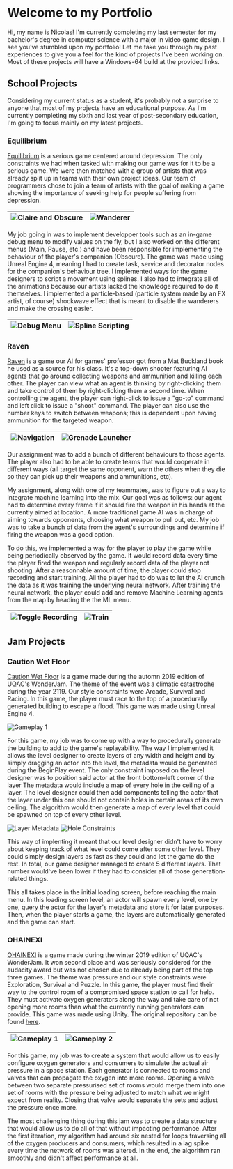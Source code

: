 # Welcome to my Portfolio

Hi, my name is Nicolas! I'm currently completing my last semester for my bachelor's degree in computer science with a major in video game design. I see you've stumbled upon my portfolio! Let me take you through my past experiences to give you a feel for the kind of projects I've been working on. Most of these projects will have a Windows-64 build at the provided links.

## School Projects

Considering my current status as a student, it's probably not a surprise to anyone that most of my projects have an educational purpose. As I'm currently completing my sixth and last year of post-secondary education, I'm going to focus mainly on my latest projects.

### Equilibrium

[Equilibrium](https://jgrimard.itch.io/equilibrium) is a serious game centered around depression. The only constraints we had when tasked with making our game was for it to be a serious game. We were then matched with a group of artists that was already split up in teams with their own project ideas. Our team of programmers chose to join a team of artists with the goal of making a game showing the importance of seeking help for people suffering from depression.

|![Claire and Obscure](Equilibrium/Gameplay_1.jpg)|![Wanderer](Equilibrium/Gameplay_2.jpg)|
|---|---|

My job going in was to implement developper tools such as an in-game debug menu to modify values on the fly, but I also worked on the different menus (Main, Pause, etc.) and have been responsible for implementing the behaviour of the player's companion (Obscure). The game was made using Unreal Engine 4, meaning I had to create task, service and decorator nodes for the companion's behaviour tree. I implemented ways for the game designers to script a movement using splines. I also had to integrate all of the animations because our artists lacked the knowledge required to do it themselves. I implemented a particle-based (particle system made by an FX artist, of course) shockwave effect that is meant to disable the wanderers and make the crossing easier.

|![Debug Menu](Equilibrium/DebugMenu.png)|![Spline Scripting](Equilibrium/SplineScripting.png)|
|---|---|

### Raven

[Raven](https://github.com/Papa-Victor/8IAR125-ProjetRaven) is a game our AI for games' professor got from a Mat Buckland book he used as a source for his class. It's a top-down shooter featuring AI agents that go around collecting weapons and ammunition and killing each other. The player can view what an agent is thinking by right-clicking them and take control of them by right-clicking them a second time. When controlling the agent, the player can right-click to issue a "go-to" command and left click to issue a "shoot" command. The player can also use the number keys to switch between weapons; this is dependent upon having ammunition for the targeted weapon.

|![Navigation](Raven/Navigating.png)|![Grenade Launcher](Raven/GrenadeLauncher.png)|
|---|---|

Our assignment was to add a bunch of different behaviours to those agents. The player also had to be able to create teams that would cooperate in different ways (all target the same opponent, warn the others when they die so they can pick up their weapons and ammunitions, etc).

My assignment, along with one of my teammates, was to figure out a way to integrate machine learning into the mix. Our goal was as follows: our agent had to determine every frame if it should fire the weapon in his hands at the currently aimed at location. A more traditional game AI was in charge of aiming towards opponents, choosing what weapon to pull out, etc. My job was to take a bunch of data from the agent's surroundings and determine if firing the weapon was a good option.

To do this, we implemented a way for the player to play the game while being periodically observed by the game. It would record data every time the player fired the weapon and regularly record data of the player not shooting. After a reasonnable amount of time, the player could stop recording and start training. All the player had to do was to let the AI crunch the data as it was training the underlying neural network. After training the neural network, the player could add and remove Machine Learning agents from the map by heading the the ML menu.

|![Toggle Recording](Raven/ToggleRecording.png)|![Train](Raven/Train.png)|
|---|---|

## Jam Projects

### Caution Wet Floor

[Caution Wet Floor](https://dragoniko55.itch.io/caution-wet-floor) is a game made during the automn 2019 edition of UQAC's WonderJam. The theme of the event was a climatic catastrophe during the year 2119. Our style constraints were Arcade, Survival and Racing. In this game, the player must race to the top of a procedurally generated building to escape a flood. This game was made using Unreal Engine 4.

![Gameplay 1](CautionWetFloor/Gameplay_1.png)

For this game, my job was to come up with a way to procedurally generate the building to add to the game's replayability. The way I implemented it allows the level designer to create layers of any width and height and by simply dragging an actor into the level, the metadata would be generated during the BeginPlay event. The only constraint imposed on the level designer was to position said actor at the front bottom-left corner of the layer The metadata would include a map of every hole in the ceiling of a layer. The level designer could then add components telling the actor that the layer under this one should not contain holes in certain areas of its own ceiling. The algorithm would then generate a map of every level that could be spawned on top of every other level.

![Layer Metadata](CautionWetFloor/LayerMetadata.png)
![Hole Constraints](CautionWetFloor/HoleConstraints.png)

This way of implenting it meant that our level designer didn't have to worry about keeping track of what level could come after some other level. They could simply design layers as fast as they could and let the game do the rest. In total, our game designer managed to create 5 different layers. That number would've been lower if they had to consider all of those generation-related things.

This all takes place in the initial loading screen, before reaching the main menu. In this loading screen level, an actor will spawn every level, one by one, query the actor for the layer's metadata and store it for later purposes. Then, when the player starts a game, the layers are automatically generated and the game can start.

### OHAINEXI

[OHAINEXI](https://gamejolt.com/games/ohainexi/400308) is a game made during the winter 2019 edition of UQAC's WonderJam. It won second place and was seriously considered for the audacity award but was not chosen due to already being part of the top three games. The theme was pressure and our style constraints were Exploration, Survival and Puzzle. In this game, the player must find their way to the control room of a compromised space station to call for help. They must activate oxygen generators along the way and take care of not opening more rooms than what the currently running generators can provide. This game was made using Unity. The original repository can be found [here](https://github.com/Dragoniko55/WonderJam2019).

|![Gameplay 1](OHAINEXI/Gameplay_1.png)|![Gameplay 2](OHAINEXI/Gameplay_2.png)|
|---|---|

For this game, my job was to create a system that would allow us to easily configure oxygen generators and consumers to simulate the actual air pressure in a space station. Each generator is connected to rooms and valves that can propagate the oxygen into more rooms. Opening a valve between two separate pressurised set of rooms would merge them into one set of rooms with the pressure being adjusted to match what we might expect from reality. Closing that valve would separate the sets and adjust the pressure once more.

The most challenging thing during this jam was to create a data structure that would allow us to do all of that without impacting performance. After the first iteration, my algorithm had around six nested for loops traversing all of the oxygen producers and consumers, which resulted in a lag spike every time the network of rooms was altered. In the end, the algorithm ran smoothly and didn't affect performance at all.
